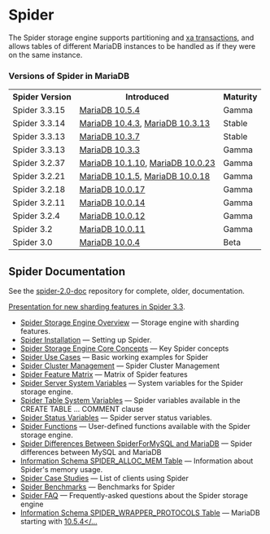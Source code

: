 # Spider

The Spider storage engine supports partitioning and [xa transactions](/sql-statements-structure/sql-statements/transactions/xa-transactions/), and allows tables of different MariaDB instances to be handled as if they were on the same instance.

### Versions of Spider in MariaDB

<table><tbody><tr><th>Spider Version</th><th>Introduced</th><th>Maturity</th></tr>
<tr><td>Spider 3.3.15</td><td><a href="/kb/en/mariadb-1054-release-notes/">MariaDB 10.5.4</a></td><td>Gamma</td></tr>
<tr><td>Spider 3.3.14</td><td><a href="/kb/en/mariadb-1043-release-notes/">MariaDB 10.4.3</a>, <a href="/kb/en/mariadb-10313-release-notes/">MariaDB 10.3.13</a></td><td>Stable</td></tr>
<tr><td>Spider 3.3.13</td><td><a href="/kb/en/mariadb-1037-release-notes/">MariaDB 10.3.7</a></td><td>Stable</td></tr>
<tr><td>Spider 3.3.13</td><td><a href="/kb/en/mariadb-1033-release-notes/">MariaDB 10.3.3</a></td><td>Gamma</td></tr>
<tr><td>Spider 3.2.37</td><td><a href="/kb/en/mariadb-10110-release-notes/">MariaDB 10.1.10</a>, <a href="/kb/en/mariadb-10023-release-notes/">MariaDB 10.0.23</a></td><td>Gamma</td></tr>
<tr><td>Spider 3.2.21</td><td><a href="/kb/en/mariadb-1015-release-notes/">MariaDB 10.1.5</a>, <a href="/kb/en/mariadb-10018-release-notes/">MariaDB 10.0.18</a></td><td>Gamma</td></tr>
<tr><td>Spider 3.2.18</td><td><a href="/kb/en/mariadb-10017-release-notes/">MariaDB 10.0.17</a></td><td>Gamma</td></tr>
<tr><td>Spider 3.2.11</td><td><a href="/kb/en/mariadb-10014-release-notes/">MariaDB 10.0.14</a></td><td>Gamma</td></tr>
<tr><td>Spider 3.2.4</td><td><a href="/kb/en/mariadb-10012-release-notes/">MariaDB 10.0.12</a></td><td>Gamma</td></tr>
<tr><td>Spider 3.2</td><td><a href="/kb/en/mariadb-10011-release-notes/">MariaDB 10.0.11</a></td><td>Gamma</td></tr>
<tr><td>Spider 3.0</td><td><a href="/kb/en/mariadb-1004-release-notes/">MariaDB 10.0.4</a></td><td>Beta</td></tr>
</tbody></table>

## Spider Documentation

See the [spider-2.0-doc](http://bazaar.launchpad.net/~kentokushiba/spiderformysql/spider-2.0-doc/files) repository for complete, older, documentation.

[Presentation for new sharding features in Spider 3.3](https://speakerdeck.com/kentoku/new-features-and-enhancements-of-spider-storage-engine-for-sharding).

- [Spider Storage Engine Overview](/columns-storage-engines-and-plugins/storage-engines/spider/spider-storage-engine-overview/) — Storage engine with sharding features.
- [Spider Installation](/columns-storage-engines-and-plugins/storage-engines/spider/spider-installation/) — Setting up Spider.
- [Spider Storage Engine Core Concepts](/columns-storage-engines-and-plugins/storage-engines/spider/spider-storage-engine-core-concepts/) — Key Spider concepts
- [Spider Use Cases](/columns-storage-engines-and-plugins/storage-engines/spider/spider-use-cases/) — Basic working examples for Spider
- [Spider Cluster Management](/columns-storage-engines-and-plugins/storage-engines/spider/spider-cluster-management/) — Spider Cluster Management
- [Spider Feature Matrix](/columns-storage-engines-and-plugins/storage-engines/spider/spider-feature-matrix/) — Matrix of Spider features
- [Spider Server System Variables](/columns-storage-engines-and-plugins/storage-engines/spider/spider-server-system-variables/) — System variables for the Spider storage engine.
- [Spider Table System Variables](/columns-storage-engines-and-plugins/storage-engines/spider/spider-table-system-variables/) — Spider variables available in the CREATE TABLE ... COMMENT clause
- [Spider Status Variables](/replication/optimization-and-tuning/system-variables/spider-status-variables/) — Spider server status variables.
- [Spider Functions](/columns-storage-engines-and-plugins/storage-engines/spider/spider-functions/) — User-defined functions available with the Spider storage engine.
- [Spider Differences Between SpiderForMySQL and MariaDB](/columns-storage-engines-and-plugins/storage-engines/spider/spider-differences-between-spiderformysql-and-mariadb/) — Spider differences between MySQL and MariaDB
- [Information Schema SPIDER_ALLOC_MEM Table](/sql-statements-structure/sql-statements/administrative-sql-statements/system-tables/information-schema/information-schema-tables/information-schema-spider_alloc_mem-table/) — Information about Spider's memory usage.
- [Spider Case Studies](/columns-storage-engines-and-plugins/storage-engines/spider/spider-case-studies/) — List of clients using Spider
- [Spider Benchmarks](/columns-storage-engines-and-plugins/storage-engines/spider/spider-benchmarks/) — Benchmarks for Spider
- [Spider FAQ](/columns-storage-engines-and-plugins/storage-engines/spider/spider-faq/) — Frequently-asked questions about the Spider storage engine
- [Information Schema SPIDER_WRAPPER_PROTOCOLS Table](/columns-storage-engines-and-plugins/storage-engines/spider/information-schema-spider_wrapper_protocols-table/) — MariaDB starting with <a href="/kb/en/mariadb-1054-release-notes/">10.5.4</...